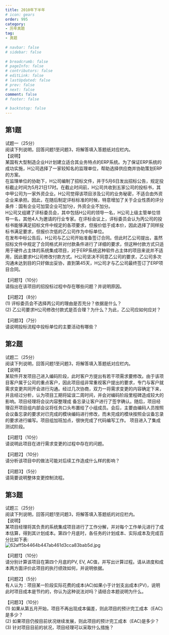 ```yaml
---  
title: 2010年下半年  
# icon: gears  
order: 995  
category:  
- 历年真题  
tag:  
- 真题  
  
# navbar: false  
# sidebar: false  
  
# breadcrumb: false  
# pageInfo: false  
# contributors: false  
# editLink: false  
# lastUpdated: false  
# prev: false  
# next: false  
comment: false  
# footer: false  
  
# backtotop: false  
---  
```

## 第1题 ##

试题一（25分）  
阅读下列说明，回答问题1至问题3，将解答填入答题纸对应栏内。  
【说明】  
某国有大型制造企业H计划建立适合其业务特点的ERP系统。为了保证ERP系统的成功实施，H公司选择了一家较知名的监理单位，帮助选择供应商并协助策划ERP的方案。  
在监理单位的协助下，H公司编制了招标文件，并于5月6日发出招标公告，规定投标截止时间为5月21日17时。在截止时间前，H公司共收到五家公司的投标书，其中甲公司为一家外资企业。H公司觉得该项目涉及公司的业务秘密，不适合由外资企业来承担。因此，在随后制定评标标准的时候，特意增加了关于企业性质的评分条件：国有企业可加营企业可加1分，外资企业不加分。  
H公司又组建了评标委员会，其中包括H公司的领导一名，H公司上级主管单位领导一名，其他4人为邀请的行业专家。在评标会议上，评标委员会认为丙公司的投标书能够满足招标文件中规定的各项要求，但报价低于成本价，因此选择了同样投标书满足要求，但报价次低的乙公司作为中标单位。  
在发布中标公告后，H公司与乙公司开始准备签订合同。但此时乙公司提出，虽然招标文件中规定了合同格式并对付款条件进行了详细的要求，但这种付款方式只适用于硬件占主体的系统集成项目，对于ERP系统这种软件占主体的项目来说并不适用，因此要求H公司修改付款方式。H公司坚决不同意乙公司的要求，乙公司多次沟通未达到目的只好做出妥协，直到第45天，H公司才与乙公司最终签订了ERP项目合同。  
  
【问题1】（10分）  
请指出在该项目的招投标过程中存在哪些问题？并说明原因。  
  
【问题2】（8分）  
(1) 评标委员会不选择丙公司的理由是否充分？依据是什么？  
(2) 乙公司要求H公司修改付款式是否合理？为什么？为此，乙公司应如何应对？  
  
【问题3】（7分）  
请说明投标流程中投标单位的主要活动有哪些？  


## 第2题 ##

试题二（25分）  
阅读下列说明，回答问题1至问题3，将解答填入答题纸对应栏内。  
【说明】  
某软件开发项目己进入编码阶段，此时客户方提出有若干项需求要修改。由于该项目客户属于公司的重点客户，因此项目组非常重视客户提出的要求，专门与客户就需求变更共同开会进行沟通。经过几次协商，双力一将需求变更的内容确定下来，并且经过分析，认为项目工期将延误二周时间，并会对编码阶段里程碑造成较大的影响。项目经理将会议内容整理成 备忘录让客户进行了签字确认。随后，项目经理召开项目组内部会议将任务口头布置给了小组成员。会后，主要由编码人员按照会议备忘录的要求对已完成的模块编码进行修改，而未完成的模块按照会议备忘录的要求进行编写。项目组加班加点，很快完成了代码编写工作。 项目进入了集成测试阶段。  
  
【问题1】（10分）  
请说明此项目在进行需求变更的过程中存在的问题。  
  
【问题2】（10分）  
请分析该项目中的做法可能对后续工作造成什么样的影响？  
  
【问题3】（5分）  
请简要说明整体变更控制流程。  


## 第3题 ##

试题三（25分）  
阅读下列说明，回答问题1至问题3，将解答填入答题纸的对应栏内。  
【说明】  
某项目经理将其负责的系统集成项目进行了工作分解，并对每个工作单元进行了成本估算，得到其计划成本。第四个月底时，各任务的计划成本、实际成本及完成百分比如下表:  
![62aff5b4464b447ab461d3cca83bab5d.jpg][]  
  
【问题1】（10分）  
请分别计算该项目在第四个月底的PV, EV, AC值，并写出计算过程。请从进度和成本两方面评价此项目的执行绩效如何，并说明依据。  
  
【问题2】（5分）  
有人认为：项目某一阶段实际花费的成本(AC)如果小于计划支出成本(PV)，说明此时项目成本是节约的，你认为这种说法对吗？请结合本题说明为什么。  
  
【问题3】（10分）  
(1) 如果从第五月开始，项目不再出现成本偏差，则此项目的预计完工成本（EAC)是多少？  
(2) 如果项目仍按目前状况继续发展，则此项目的预计完工成本（EAC)是多少？  
(3) 针对项目目前的状况，项目经理可以采取什么措施？  



[62aff5b4464b447ab461d3cca83bab5d.jpg]: https://www.xkxxkx.cn/file/exam/software/信息系统项目管理师/案例/第3题/62aff5b4464b447ab461d3cca83bab5d.jpg
